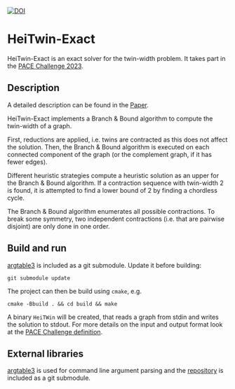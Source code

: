 [![DOI](https://zenodo.org/badge/DOI/10.5281/zenodo.7988134.svg)](https://doi.org/10.5281/zenodo.7988134)

# HeiTwin-Exact
HeiTwin-Exact is an exact solver for the twin-width problem. It takes part in the [PACE Challenge 2023](https://pacechallenge.org/2023/).

## Description
A detailed description can be found in the [Paper](paper.pdf).

HeiTwin-Exact implements a Branch & Bound algorithm to compute the twin-width of a graph.

First, reductions are applied, i.e. twins are contracted as this does not affect the solution. Then, the Branch & Bound algorithm is executed on each connected component of the graph (or the complement graph, if it has fewer edges).

Different heuristic strategies compute a heuristic solution as an upper for the Branch & Bound algorithm. If a contraction sequence with twin-width 2 is found, it is attempted to find a lower bound of 2 by finding a chordless cycle.

The Branch & Bound algorithm enumerates all possible contractions. To break some symmetry, two independent contractions (i.e. that are pairwise disjoint) are only done in one order.

## Build and run
[argtable3](https://www.argtable.org/) is included as a git submodule. Update it before building:

```git submodule update```

The project can then be build using `cmake`, e.g.

```cmake -Bbuild . && cd build && make```

A binary `HeiTWin` will be created, that reads a graph from stdin and writes the solution to stdout. For more details on the input and output format look at the [PACE Challenge definition](https://pacechallenge.org/2023/io/).

## External libraries
[argtable3](https://www.argtable.org/) is used for command line argument parsing and the [repository](https://github.com/argtable/argtable3.git) is included as a git submodule.
